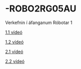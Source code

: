 # -ROBO2RG05AU
Verkefnin í áfanganum Róbotar 1

[1.1 vídeó](https://youtu.be/ntYdqvUfNbA)

[1.2 vídeó](https://youtu.be/b34KalJoMIw)


[2.1 vídeó](https://youtu.be/PXk2jkAISPE)

[2.2 vídeó](https://youtu.be/2FUilNKpY60)
